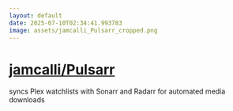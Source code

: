 ```yaml
---
layout: default
date: 2025-07-10T02:34:41.993783
image: assets/jamcalli_Pulsarr_cropped.png
---
```


# [jamcalli/Pulsarr](https://github.com/jamcalli/Pulsarr)

syncs Plex watchlists with Sonarr and Radarr for automated media downloads
